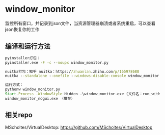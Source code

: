 # window_monitor

监控所有窗口，并记录到json文件，当资源管理器崩溃或者系统重启，可以查看json恢复你的工作



## 编译和运行方法

``` cmd
pyinstaller打包：
pyinstaller.exe -F -c --noupx window_monitor.py 

nuitka打包：知乎 nuitka：https://zhuanlan.zhihu.com/p/165978688
nuitka --standalone --onefile --windows-disable-console window_monitor.py -o window_monitor_nogui.exe

运行方式：
pythonw window_monitor.py
Start-Process -WindowStyle Hidden .\window_monitor.exe (文件名：run_with_new_process.ps1)
window_monitor_nogui.exe （推荐）

```



## 相关repo

MScholtes/VirtualDesktop:  <https://github.com/MScholtes/VirtualDesktop>

